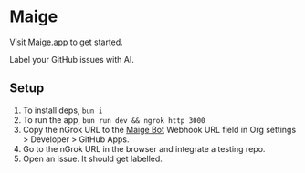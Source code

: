 # Maige

Visit [Maige.app](https://maige.app) to get started.

Label your GitHub issues with AI.

## Setup

1. To install deps, `bun i`
2. To run the app, `bun run dev && ngrok http 3000`
3. Copy the nGrok URL to the [Maige Bot](https://github.com/organizations/rubriclab/settings/apps/dev-maige-bot) Webhook URL field in Org settings > Developer > GitHub Apps.
4. Go to the nGrok URL in the browser and integrate a testing repo.
5. Open an issue. It should get labelled.
